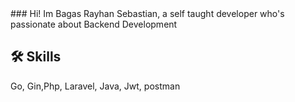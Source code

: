 <head>
    <meta charset="UTF-8">
</head>
### Hi! Im Bagas Rayhan Sebastian, a self taught developer who's passionate about Backend Development


<!--

**BagasA11/BagasA11** is a ✨ _special_ ✨ repository because its `README.md` (this file) appears on your GitHub profile.

Here are some ideas to get you started:

- 🔭 I’m currently working on ...

- 👯 I’m looking to collaborate on ...
- 🤔 I’m looking for help with ...
- 💬 Ask me about ...
- 📫 How to reach me: ...
- 😄 Pronouns: ...
- ⚡ Fun fact: ...
-->


## 🛠 Skills
Go, Gin,Php, Laravel, Java, Jwt, postman


